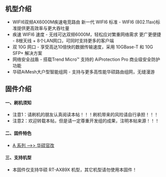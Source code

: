 ## 机型介绍
* WIFI6双频AX6000M疾速电竞路由 新一代 WIFI6 标准 - WIFI6 (802.11ax)标准提供更高效率与更大吞吐量
* 疾速 WIFI6 速度 - 无线可达双频6000M，轻松应对繁重网络需求 更广更便捷 - 8根天线 + 8个LAN网口，可同时支持更多的客户端
* 双 10G 网口 - 享受高达10倍快的数据传输速度，采用 10GBase-T 和 10G SFP+ 解决方案
* 网络安全战盾 - 搭载Trend Micro™ 支持的 AiProtection Pro 商业级安全防护功能
* 华硕AiMesh大户型智能组网 - 支持与更多高性能华硕路由组网，无缝漫游

## 固件介绍
#### 一、刷机须知
* 注意1：请刷机的朋友认真阅读本帖！！！刷机带来的风险请自行承担！！！
* 注意2：欢迎转载本帖，但是请一定尊重开发组的成果，注明本帖来源！！！

#### 二、固件特色
* [A 系列 ——>> 华硕官改](/zh/guide/asus/firmware-a.md)

#### 三、支持机型
* 本固件仅支持华硕 RT-AX89X 机型，其它机型请勿使用本固件！
